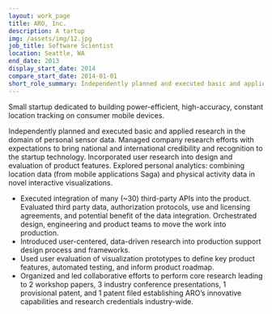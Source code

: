 ```yaml
---
layout: work_page
title: ARO, Inc.
description: A tartup
img: /assets/img/12.jpg
job_title: Software Scientist
location: Seattle, WA
end_date: 2013
display_start_date: 2014
compare_start_date: 2014-01-01
short_role_summary: Independently planned and executed basic and applied research in the domain of personal sensor data. Managed company research efforts with expectations to bring national and international credibility and recognition to the startup technology. Incorporated user research into design and evaluation of product features. Explored personal analytics--combining location data (from mobile applications Saga) and physical activity data in novel interactive visualizations.
---
```


Small startup dedicated to building power-efficient, high-accuracy, constant location tracking on consumer mobile devices. 

Independently planned and executed basic and applied research in the domain of personal sensor data. Managed company research efforts with expectations to bring national and international credibility and recognition to the startup technology. Incorporated user research into design and evaluation of product features. Explored personal analytics: combining location data (from mobile applications Saga) and physical activity data in novel interactive visualizations.

* Executed integration of many (~30) third-party APIs into the product. Evaluated third party data, authorization protocols, use and licensing agreements, and potential benefit of the data integration. Orchestrated design, engineering and product teams to move the work into production. 
* Introduced user-centered, data-driven research into production support design process and frameworks.
* Used user evaluation of visualization prototypes to define key product features, automated testing, and inform product roadmap.
* Organized and led collaborative efforts to perform core research leading to 2 workshop papers, 3 industry conference presentations, 1 provisional patent, and 1 patent filed establishing ARO’s innovative capabilities and research credentials industry-wide.

